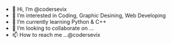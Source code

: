 - 👋 Hi, I’m @codersevix
- 👀 I’m interested in Coding, Graphic Desining, Web Developing 
- 🌱 I’m currently learning Python & C++
- 💞️ I’m looking to collaborate on ...
- 📫 How to reach me ...@codersevix

<!---
codersevix/codersevix is a ✨ special ✨ repository because its `README.md` (this file) appears on your GitHub profile.
You can click the Preview link to take a look at your changes.
--->
